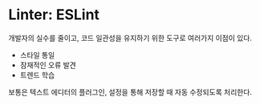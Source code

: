 # Linter: ESLint

개발자의 실수를 줄이고, 코드 일관성을 유지하기 위한 도구로 여러가지 이점이 있다.

* 스타일 통일
* 잠재적인 오류 발견
* 트렌드 학습

보통은 텍스트 에디터의 플러그인, 설정을 통해 저장할 때 자동 수정되도록 처리한다.
